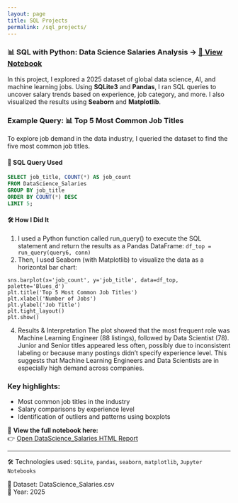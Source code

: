 ```yaml
---
layout: page
title: SQL Projects
permalink: /sql_projects/
---
```


### 📊 SQL with Python: Data Science Salaries Analysis → [📓 View Notebook](DataScience_Salaries.html)

In this project, I explored a 2025 dataset of global data science, AI, and machine learning jobs. Using **SQLite3** and **Pandas**, I ran SQL queries to uncover salary trends based on experience, job category, and more. I also visualized the results using **Seaborn** and **Matplotlib**.

### Example Query: 📊 Top 5 Most Common Job Titles

To explore job demand in the data industry, I queried the dataset to find the five most common job titles.

#### 🧠 SQL Query Used
```sql
SELECT job_title, COUNT(*) AS job_count
FROM DataScience_Salaries
GROUP BY job_title
ORDER BY COUNT(*) DESC
LIMIT 5;
```

#### 🛠️ How I Did It
1. I used a Python function called run_query() to execute the SQL statement and return the results as a Pandas DataFrame:
```df_top = run_query(query6, conn)```
2. Then, I used Seaborn (with Matplotlib) to visualize the data as a horizontal bar chart:
```plt.figure(figsize=(10, 6))
sns.barplot(x='job_count', y='job_title', data=df_top, palette='Blues_d')
plt.title('Top 5 Most Common Job Titles')
plt.xlabel('Number of Jobs')
plt.ylabel('Job Title')
plt.tight_layout()
plt.show()
```
4. Results & Interpretation
The plot showed that the most frequent role was Machine Learning Engineer (88 listings), followed by Data Scientist (78). Junior and Senior titles appeared less often, possibly due to inconsistent labeling or because many postings didn’t specify experience level. This suggests that Machine Learning Engineers and Data Scientists are in especially high demand across companies.


### Key highlights:
- Most common job titles in the industry
- Salary comparisons by experience level
- Identification of outliers and patterns using boxplots

🔗 **View the full notebook here:**  
👉 [Open DataScience_Salaries HTML Report](../SQL%20with%20Python%20Project%20-%20DataScience_Salaries.html)

---

🛠 Technologies used: `SQLite`, `pandas`, `seaborn`, `matplotlib`, `Jupyter Notebooks`

📁 Dataset: DataScience_Salaries.csv  
📅 Year: 2025  
